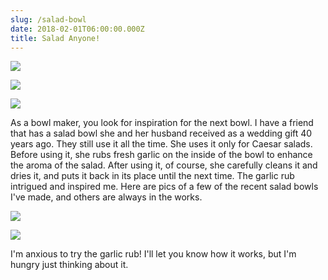 ```yaml
---
slug: /salad-bowl
date: 2018-02-01T06:00:00.000Z
title: Salad Anyone!
---
```

![](/images/1919-a-.jpg)

![](https://res.cloudinary.com/dy6lb8vna/image/upload/v1565906462/GB%20Bowlworks%20Gallery/1914a.jpg)

![](https://res.cloudinary.com/dy6lb8vna/image/upload/v1565832311/GB%20Bowlworks%20Gallery/1917a.jpg)

As a bowl maker, you look for inspiration for the next bowl.  I have a friend that has a salad bowl she and her husband received as a wedding gift 40 years ago.  They still use it all the time.  She uses it only for Caesar salads.  Before using it, she rubs fresh garlic on the inside of the bowl to enhance the aroma of the salad.  After using it, of course, she carefully cleans it and dries it, and puts it back in its place until the next time.  The garlic rub intrigued and inspired me.  Here are pics of a few of the recent salad bowls I've made, and others are always in the works.

![](https://res.cloudinary.com/dy6lb8vna/image/upload/w_800,c_fit/v1548276582/GB%20Bowlworks%20Gallery/IMG_2782a.jpg)

![](https://res.cloudinary.com/dy6lb8vna/image/upload/w_800,c_fit/v1548276581/GB%20Bowlworks%20Gallery/DSC_3192a.jpg)

I'm anxious to try the garlic rub!  I'll let you know how it works, but I'm hungry just thinking about it.
